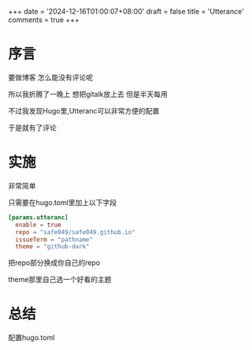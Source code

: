 +++
date = '2024-12-16T01:00:07+08:00'
draft = false
title = 'Utterance'
comments = true
+++
# 序言
要做博客 怎么能没有评论呢

所以我折腾了一晚上 想把gitalk放上去 但是半天每用

不过我发现Hugo里,Utteranc可以非常方便的配置

于是就有了评论

# 实施

非常简单

只需要在hugo.toml里加上以下字段

```toml
[params.utteranc]
  enable = true
  repo = "safe049/safe049.github.io" 
  issueTerm = "pathname"
  theme = "github-dark"
```

把repo部分换成你自己的repo

theme那里自己选一个好看的主题

# 总结

配置hugo.toml
